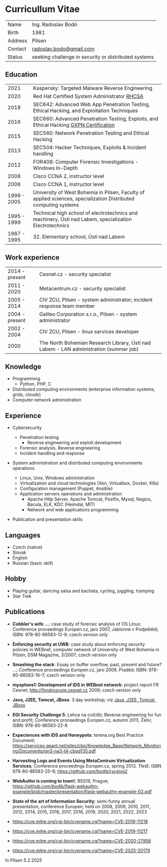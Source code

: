 # Curricullum Vitae

|||
|-|-|
| Name | Ing. Radoslav Bodó |
| Birth | 1981 |
| Address | Pilsen |
| Contact | radoslav.bodo@gmail.com |
| Status | seeking challenge in security or distributed systems |


## Education

|||
|-|-|
| 2021 | Kaspersky: Targeted Malware Reverse Engineering |
| 2020 | Red Hat Certified System Administrator [RHCSA](https://rhtapps.redhat.com/verify/?certId=200-101-848) |
| 2018 | SEC642: Advanced Web App Penetration Testing, Ethical Hacking, and Exploitation Techniques |
| 2016 | SEC660: Advanced Penetration Testing, Exploits, and Ethical Hacking [GXPN Certification](https://www.giac.org/certified-professional/radoslav-bodo/159186) |
| 2015 | SEC560: Network Penetration Testing and Ethical Hacking |
| 2013 | SEC504: Hacker Techniques, Exploits & Incident handling |
| 2012 | FOR408: Computer Forensic Investigations - Windows In-Depth |
| 2008 | Cisco CCNA 2, instructor level |
| 2006 | Cisco CCNA 1, instructor level |
| 1999 - 2005 | University of West Bohemia in Pilsen, Faculty of applied sciences, specialization Distributed computing systems |
| 1995 - 1999 | Technical high school of electrotechnics and machinery, Ústí nad Labem, specialization Electrotechnics |
| 1987 - 1995 | 32. Elementary school, Ústí nad Labem |


## Work experience

|||
|-|-|
| 2014 - present | Cesnet.cz - security specialist |
| 2011 - 2020 | Metacentrum.cz - security specialist | 
| 2005 - 2014 | CIV ZCU, Pilsen - system administrator; incident response team member |
| 2004 - present | Galileo Corporation s.r.o., Pilsen - system administrator |
| 2002 - 2004 | CIV ZCU, Pilsen - linux services developer |
| 2000 | The North Bohemian Research Library, Ústí nad Labem - LAN administration (summer job) |


## Knowledge

* Programming
  * Python, PHP, C
* Distributed computing environments (enterprise information systems, grids, clouds)
* Computer network administration


## Experience

* Cybersecurity
  * Penetration testing
    * Reverse engineering and exploit development
  * Forensic analysis, Reverse engineering
  * Incident handling and response

* System administration and distributed computing environments operations
  * Linux, Unix, Windows administration
  * Virtualization and cloud technologies (Xen, Virtualbox, Docker, K8s)
  * Configuration management (Puppet, Ansible)
  * Application servers operations and administration
    * Apache Http Server, Apache Tomcat, Postfix, Mysql, Nagios, Bacula, ELK, KDC (Heimdal, MIT)
    * Network and web applications programming

* Publication and presentation skills


## Languages

* Czech (native)
* Slovak
* English
* Russian (basic skill) 


## Hobby

* Playing guitar, dancing salsa and bachata, cycling, juggling, tramping
* Star Trek


## Publications

* **Cobbler's wife ...**: case study of forensic analysis of OS Linux; Conference proceedings Europen.cz, jaro 2007, Jablonné v Podještědí; ISBN: 978-80-86583-12-9; czech version only
* **Enforcing security at UWB**: case study about enforcing security policies in WEBnet, computer network of University of West Bohemia in Pilzen; DSM Magazine, 3/2007; czech version only
* **Smashing the stack**: Essay on buffer overflow, past, present and future? ...; Conference proceedings Europen.cz, jaro 2009, Praděd; ISBN: 978-80-86583-16-7; czech version only
* **mysphere1: Development of IDS in WEBnet network**: project report FR Cesnet; http://fondrozvoje.cesnet.cz 2009; czech version only
* **Java, J2EE, Tomcat, JBoss**: 3 day workshop; viz [Java, J2EE, Tomcat, JBoss](j2ee_workshop.md)
* **EGI Security Challenge 5**: Lehce na cvičišti; Reverse engineering for fun and profit; Conference proceedings Europen.cz, autumn 2011, Želiv; ISBN: 978-80-86583-22-8
* **Expeciences with IDS and Honeypots**: terena.org Best Practice Document; https://services.geant.net/sites/cbp/Knowledge_Base/Network_Monitoring/Documents/gn3-na3-t4-cbpd135.pdf
* **Harvesting Logs and Events Using MetaCentrum Virtualization Services**; Conference proceedings Europen.cz, spring 2013, Třešť; ISBN 978-80-86583-25-9; https://github.com/bodik/rsyslog2
* **WebAuthn is coming to town!**; BSS19, Prague; https://github.com/bodik/flask-webauthn-example/blob/master/presentation/flask-webauthn-example-02.pdf

* **State of the art of Information Security**; semi-funny annual presentation, conference Europen; held on 2008, 2009, 2010, 2011, 2012, 2014, 2015, 2016, 2017, 2018, 2019, 2020, 2021, 2022, 2023

* https://cve.mitre.org/cgi-bin/cvename.cgi?name=CVE-2019-11218
* https://cve.mitre.org/cgi-bin/cvename.cgi?name=CVE-2019-11217
* https://cve.mitre.org/cgi-bin/cvename.cgi?name=CVE-2020-27958
* https://cve.mitre.org/cgi-bin/cvename.cgi?name=CVE-2025-20179


In Pilsen 5.2.2025
